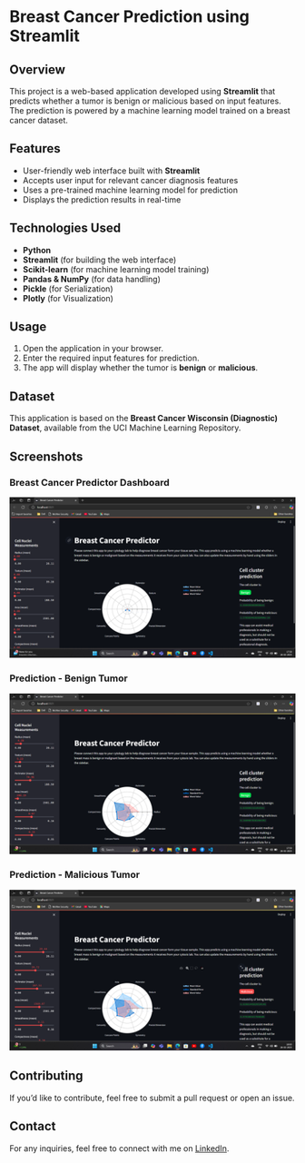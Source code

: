 # Breast Cancer Prediction using Streamlit

## Overview
This project is a web-based application developed using **Streamlit** that predicts whether a tumor is benign or malicious based on input features. The prediction is powered by a machine learning model trained on a breast cancer dataset.

## Features
- User-friendly web interface built with **Streamlit**
- Accepts user input for relevant cancer diagnosis features
- Uses a pre-trained machine learning model for prediction
- Displays the prediction results in real-time

## Technologies Used
- **Python**
- **Streamlit** (for building the web interface)
- **Scikit-learn** (for machine learning model training)
- **Pandas & NumPy** (for data handling)
- **Pickle** (for Serialization)
- **Plotly** (for Visualization)

## Usage
1. Open the application in your browser.
2. Enter the required input features for prediction.
3. The app will display whether the tumor is **benign** or **malicious**.

## Dataset
This application is based on the **Breast Cancer Wisconsin (Diagnostic) Dataset**, available from the UCI Machine Learning Repository.

## Screenshots

### Breast Cancer Predictor Dashboard
![Breast Cancer Predictor Dashboard](screenshots/dashboard.png)

### Prediction - Benign Tumor
![Prediction - Benign Tumor](screenshots/prediction_benign.png)

### Prediction - Malicious Tumor
![Prediction - Malicious Tumor](screenshots/prediction_malicious.png)

## Contributing
If you’d like to contribute, feel free to submit a pull request or open an issue.

## Contact
For any inquiries, feel free to connect with me on [LinkedIn](https://www.linkedin.com/in/bharathkp1/).

